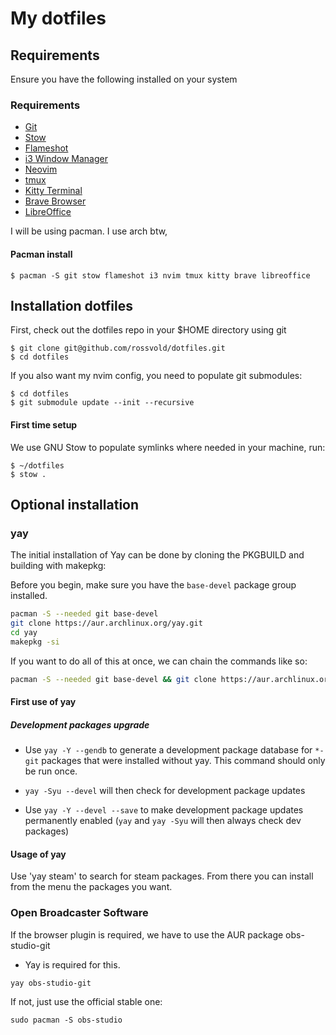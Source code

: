 # My dotfiles

## Requirements

Ensure you have the following installed on your system

### Requirements

- [Git](https://git-scm.com/downloads)
- [Stow](https://www.gnu.org/software/stow/)
- [Flameshot](https://flameshot.org/)
- [i3 Window Manager](https://i3wm.org/)
- [Neovim](https://neovim.io/)
- [tmux](https://github.com/tmux/tmux)
- [Kitty Terminal](https://sw.kovidgoyal.net/kitty/)
- [Brave Browser](https://brave.com/)
- [LibreOffice](https://www.libreoffice.org/)

I will be using pacman. I use arch btw,
#### Pacman install
```
$ pacman -S git stow flameshot i3 nvim tmux kitty brave libreoffice
```

## Installation dotfiles

First, check out the dotfiles repo in your $HOME directory using git

```
$ git clone git@github.com/rossvold/dotfiles.git
$ cd dotfiles
```

If you also want my nvim config, you need to populate git submodules:
```
$ cd dotfiles
$ git submodule update --init --recursive
```

#### First time setup

We use GNU Stow to populate symlinks where needed in your machine, run:
```
$ ~/dotfiles
$ stow .
```

## Optional installation

### yay

The initial installation of Yay can be done by cloning the PKGBUILD and
building with makepkg:

Before you begin, make sure you have the `base-devel` package group installed.

```sh
pacman -S --needed git base-devel
git clone https://aur.archlinux.org/yay.git
cd yay
makepkg -si
```

If you want to do all of this at once, we can chain the commands like so:

```sh
pacman -S --needed git base-devel && git clone https://aur.archlinux.org/yay.git && cd yay && makepkg -si
```

#### First use of yay

##### Development packages upgrade

- Use `yay -Y --gendb` to generate a development package database for `*-git`
  packages that were installed without yay.
  This command should only be run once.

- `yay -Syu --devel` will then check for development package updates

- Use `yay -Y --devel --save` to make development package updates permanently
  enabled (`yay` and `yay -Syu` will then always check dev packages)

#### Usage of yay

Use 'yay steam' to search for steam packages. From there you can install from the menu the packages you want.

### Open Broadcaster Software

If the browser plugin is required, we have to use the AUR package obs-studio-git

- Yay is required for this.
```
yay obs-studio-git
```
If not, just use the official stable one:

```
sudo pacman -S obs-studio
```

